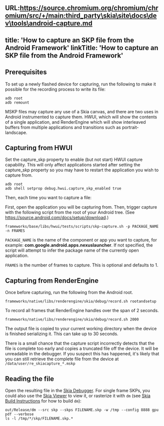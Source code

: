 URL:https://source.chromium.org/chromium/chromium/src/+/main:third_party\skia\site\docs\dev\tools\android-capture.md
---
title: 'How to capture an SKP file from the Android Framework'
linkTitle: 'How to capture an SKP file from the Android Framework'
---

## Prerequisites

To set up a newly flashed device for capturing, run the following to make it
possible for the recording process to write its file:

```
adb root
adb remount
```

MSKP files may capture any use of a Skia canvas, and there are two uses in
Android instrumented to capture them. HWUI, which will show the contents of a
single application, and RenderEngine which will show interleaved buffers from
multiple applications and transitions such as portrait-landscape.

## Capturing from HWUI

Set the capture_skp property to enable (but not start) HWUI capture capability.
This will only affect applications started after setting the
capture_skp property so you may have to restart the application you wish to
capture from.

```
adb root
adb shell setprop debug.hwui.capture_skp_enabled true
```

Then, each time you want to capture a file:

First, open the application you will be capturing from. Then, trigger capture
with the following script from the root of your Android tree. (See
https://source.android.com/docs/setup/download.)

```
frameworks/base/libs/hwui/tests/scripts/skp-capture.sh -p PACKAGE_NAME -n FRAMES
```

`PACKAGE_NAME` is the name of the component or app you want to capture, for
example: **com.google.android.apps.nexuslauncher**. If not specified, the script will attempt
to infer the package name of the currently open application.

`FRAMES` is the number of frames to capture. This is optional and defaults to 1.

## Capturing from RenderEngine

Once before capturing, run the following from the Android root.

```
frameworks/native/libs/renderengine/skia/debug/record.sh rootandsetup
```

To record all frames that RenderEngine handles over the span of 2 seconds.

```
frameworks/native/libs/renderengine/skia/debug/record.sh 2000
```

The output file is copied to your current working directory when the device is
finished serializing it. This can take up to 30 seconds.

There is a small chance that the capture script incorrectly detects that the
file is complete too early and copies a truncated file off the device.
It will be unreadable in the debugger. If you suspect this has happened, it's
likely that you can still retrieve the complete file from the device at
`/data/user/re_skiacapture_*.mskp`

## Reading the file

Open the resulting file in the [Skia Debugger]. For single frame SKPs, you could
also use the [Skia Viewer] to view it, or rasterize it with `dm` (see [Skia
Build Instructions] for how to build `dm`):

```
out/Release/dm --src skp --skps FILENAME.skp -w /tmp --config 8888 gpu pdf --verbose
ls -l /tmp/*/skp/FILENAME.skp.*
```

[Skia Build Instructions]: /docs/user/build
[Skia Debugger]: https://debugger.skia.org
[Skia Viewer]: /docs/user/sample/viewer/
